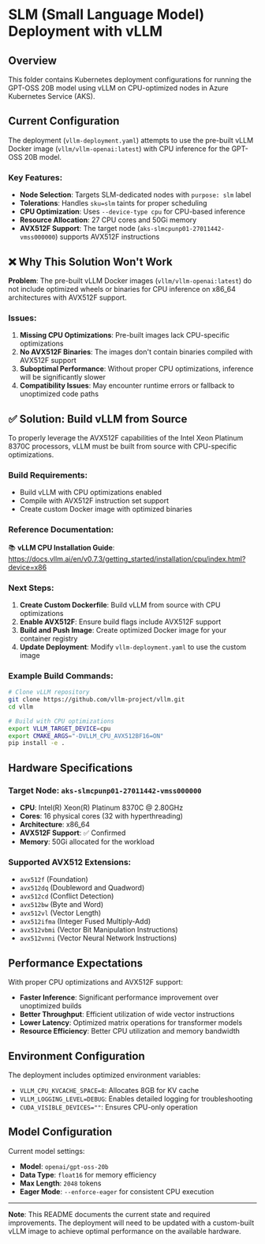 # SLM (Small Language Model) Deployment with vLLM

## Overview

This folder contains Kubernetes deployment configurations for running the GPT-OSS 20B model using vLLM on CPU-optimized nodes in Azure Kubernetes Service (AKS).

## Current Configuration

The deployment (`vllm-deployment.yaml`) attempts to use the pre-built vLLM Docker image (`vllm/vllm-openai:latest`) with CPU inference for the GPT-OSS 20B model.

### Key Features:
- **Node Selection**: Targets SLM-dedicated nodes with `purpose: slm` label
- **Tolerations**: Handles `sku=slm` taints for proper scheduling
- **CPU Optimization**: Uses `--device-type cpu` for CPU-based inference
- **Resource Allocation**: 27 CPU cores and 50Gi memory
- **AVX512F Support**: The target node (`aks-slmcpunp01-27011442-vmss000000`) supports AVX512F instructions

## ❌ Why This Solution Won't Work

**Problem**: The pre-built vLLM Docker images (`vllm/vllm-openai:latest`) do not include optimized wheels or binaries for CPU inference on x86_64 architectures with AVX512F support.

### Issues:
1. **Missing CPU Optimizations**: Pre-built images lack CPU-specific optimizations
2. **No AVX512F Binaries**: The images don't contain binaries compiled with AVX512F support
3. **Suboptimal Performance**: Without proper CPU optimizations, inference will be significantly slower
4. **Compatibility Issues**: May encounter runtime errors or fallback to unoptimized code paths

## ✅ Solution: Build vLLM from Source

To properly leverage the AVX512F capabilities of the Intel Xeon Platinum 8370C processors, vLLM must be built from source with CPU-specific optimizations.

### Build Requirements:
- Build vLLM with CPU optimizations enabled
- Compile with AVX512F instruction set support
- Create custom Docker image with optimized binaries

### Reference Documentation:
📚 **vLLM CPU Installation Guide**: https://docs.vllm.ai/en/v0.7.3/getting_started/installation/cpu/index.html?device=x86

### Next Steps:
1. **Create Custom Dockerfile**: Build vLLM from source with CPU optimizations
2. **Enable AVX512F**: Ensure build flags include AVX512F support
3. **Build and Push Image**: Create optimized Docker image for your container registry
4. **Update Deployment**: Modify `vllm-deployment.yaml` to use the custom image

### Example Build Commands:
```bash
# Clone vLLM repository
git clone https://github.com/vllm-project/vllm.git
cd vllm

# Build with CPU optimizations
export VLLM_TARGET_DEVICE=cpu
export CMAKE_ARGS="-DVLLM_CPU_AVX512BF16=ON"
pip install -e .
```

## Hardware Specifications

### Target Node: `aks-slmcpunp01-27011442-vmss000000`
- **CPU**: Intel(R) Xeon(R) Platinum 8370C @ 2.80GHz
- **Cores**: 16 physical cores (32 with hyperthreading)
- **Architecture**: x86_64
- **AVX512F Support**: ✅ Confirmed
- **Memory**: 50Gi allocated for the workload

### Supported AVX512 Extensions:
- `avx512f` (Foundation)
- `avx512dq` (Doubleword and Quadword)
- `avx512cd` (Conflict Detection)
- `avx512bw` (Byte and Word)
- `avx512vl` (Vector Length)
- `avx512ifma` (Integer Fused Multiply-Add)
- `avx512vbmi` (Vector Bit Manipulation Instructions)
- `avx512vnni` (Vector Neural Network Instructions)

## Performance Expectations

With proper CPU optimizations and AVX512F support:
- **Faster Inference**: Significant performance improvement over unoptimized builds
- **Better Throughput**: Efficient utilization of wide vector instructions
- **Lower Latency**: Optimized matrix operations for transformer models
- **Resource Efficiency**: Better CPU utilization and memory bandwidth

## Environment Configuration

The deployment includes optimized environment variables:
- `VLLM_CPU_KVCACHE_SPACE=8`: Allocates 8GB for KV cache
- `VLLM_LOGGING_LEVEL=DEBUG`: Enables detailed logging for troubleshooting
- `CUDA_VISIBLE_DEVICES=""`: Ensures CPU-only operation

## Model Configuration

Current model settings:
- **Model**: `openai/gpt-oss-20b`
- **Data Type**: `float16` for memory efficiency
- **Max Length**: `2048` tokens
- **Eager Mode**: `--enforce-eager` for consistent CPU execution

---

**Note**: This README documents the current state and required improvements. The deployment will need to be updated with a custom-built vLLM image to achieve optimal performance on the available hardware.
